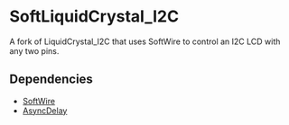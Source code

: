# SoftLiquidCrystal_I2C

A fork of LiquidCrystal_I2C that uses SoftWire to control an I2C LCD with any two pins.

## Dependencies

- [SoftWire](https://github.com/stevemarple/SoftWire)
- [AsyncDelay](https://github.com/stevemarple/AsyncDelay)
